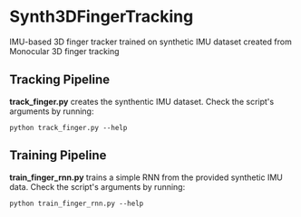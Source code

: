 # Synth3DFingerTracking
IMU-based 3D finger tracker trained on synthetic IMU dataset created from Monocular 3D finger tracking

## Tracking Pipeline
**track_finger.py** creates the synthentic IMU dataset. Check the script's arguments by running:<br />

`python track_finger.py --help`

## Training Pipeline 
**train_finger_rnn.py** trains a simple RNN from the provided synthetic IMU data. Check the script's arguments by running:<br />

`python train_finger_rnn.py --help`
